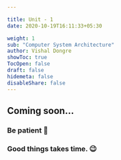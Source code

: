 ```yaml
---

title: Unit - 1
date: 2020-10-19T16:11:33+05:30

weight: 1
sub: "Computer System Architecture"
author: Vishal Dongre
showToc: true
TocOpen: false
draft: false
hidemeta: false
disableShare: false
---
```





## Coming soon...

### Be patient 🙂
### Good things takes time. 😉